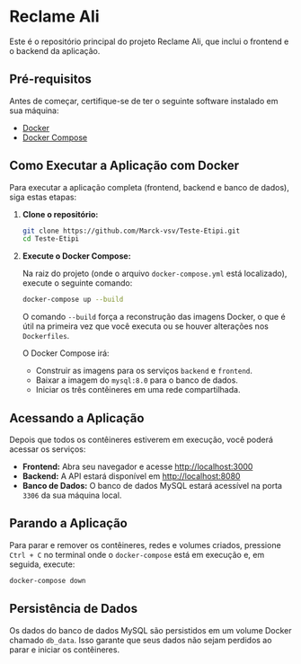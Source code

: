 # Reclame Ali

Este é o repositório principal do projeto Reclame Ali, que inclui o frontend e o backend da aplicação.

## Pré-requisitos

Antes de começar, certifique-se de ter o seguinte software instalado em sua máquina:

- [Docker](https://docs.docker.com/get-docker/)
- [Docker Compose](https://docs.docker.com/compose/install/)

## Como Executar a Aplicação com Docker

Para executar a aplicação completa (frontend, backend e banco de dados), siga estas etapas:

1. **Clone o repositório:**

   ```bash
   git clone https://github.com/Marck-vsv/Teste-Etipi.git
   cd Teste-Etipi
   ```

2. **Execute o Docker Compose:**

   Na raiz do projeto (onde o arquivo `docker-compose.yml` está localizado), execute o seguinte comando:

   ```bash
   docker-compose up --build
   ```

   O comando `--build` força a reconstrução das imagens Docker, o que é útil na primeira vez que você executa ou se houver alterações nos `Dockerfiles`.

   O Docker Compose irá:
   - Construir as imagens para os serviços `backend` e `frontend`.
   - Baixar a imagem do `mysql:8.0` para o banco de dados.
   - Iniciar os três contêineres em uma rede compartilhada.

## Acessando a Aplicação

Depois que todos os contêineres estiverem em execução, você poderá acessar os serviços:

- **Frontend:** Abra seu navegador e acesse [http://localhost:3000](http://localhost:3000)
- **Backend:** A API estará disponível em [http://localhost:8080](http://localhost:8080)
- **Banco de Dados:** O banco de dados MySQL estará acessível na porta `3306` da sua máquina local.

## Parando a Aplicação

Para parar e remover os contêineres, redes e volumes criados, pressione `Ctrl + C` no terminal onde o `docker-compose` está em execução e, em seguida, execute:

```bash
docker-compose down
```

## Persistência de Dados

Os dados do banco de dados MySQL são persistidos em um volume Docker chamado `db_data`. Isso garante que seus dados não sejam perdidos ao parar e iniciar os contêineres.
